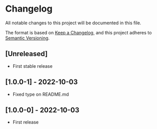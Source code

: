 # Changelog
All notable changes to this project will be documented in this file.

The format is based on [Keep a Changelog](https://keepachangelog.com/en/1.0.0/),
and this project adheres to [Semantic Versioning](https://semver.org/spec/v2.0.0.html).

## [Unreleased]
- First stable release 

## [1.0.0-1] - 2022-10-03
- Fixed type on README.md

## [1.0.0-0] - 2022-10-03
- First release
